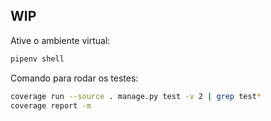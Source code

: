 ## WIP

Ative o ambiente virtual:
```bash
pipenv shell
```

Comando para rodar os testes:
```bash
coverage run --source . manage.py test -v 2 | grep test*
coverage report -m
```